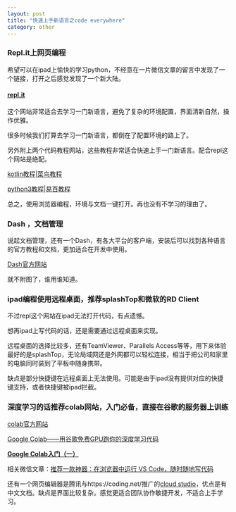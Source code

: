 ```yaml
---
layout: post
title: "快速上手新语言之code everywhere"
category: other
---
```


### Repl.it上网页编程

希望可以在ipad上愉快的学习python，不经意在一片微信文章的留言中发现了一个链接，打开之后感觉发现了一个新大陆。

#### [repl.it](https://repl.it)

这个网站非常适合去学习一门新语言，避免了复杂的环境配置，界面清新自然，操作优雅。

很多时候我们打算去学习一门新语言，都倒在了配置环境的路上了。

另外附上两个代码教程网站，这些教程非常适合快速上手一门新语言。配合repl这个网站是绝配。

[kotlin教程|菜鸟教程](https://www.runoob.com/kotlin/kotlin-tutorial.html)

[python3教程|易百教程](https://www.yiibai.com/python3)

总之，使用浏览器编程，环境与文档一键打开。再也没有不学习的理由了。

### Dash ，文档管理

说起文档管理，还有一个Dash，有各大平台的客户端，安装后可以找到各种语言的官方教程和文档，更加适合在开发中使用。

[Dash官方网站](https://kapeli.com/dash)

就不附图了，谁用谁知道。

### ipad编程使用远程桌面，推荐splashTop和微软的RD Client

不过repl这个网站在ipad无法打开代码，有点遗憾。

想再ipad上写代码的话，还是需要通过远程桌面来实现。

远程桌面的选择比较多，还有TeamViewer、Parallels Access等等，用下来体验最好的是splashTop，无论局域网还是外网都可以轻松连接，相当于把公司和家里的电脑同时装到了平板中随身携带。

缺点是部分快捷键在远程桌面上无法使用。可能是由于ipad没有提供对应的快捷键支持，或者快捷键被ipad拦截。

### 深度学习的话推荐colab网站，入门必备，直接在谷歌的服务器上训练

[colab官方网站](https://colab.research.google.com/notebooks/welcome.ipynb)

[Google Colab——用谷歌免费GPU跑你的深度学习代码](https://www.jianshu.com/p/000d2a9d36a0)

[**Google Colab入门（一）**](https://blog.csdn.net/qq_22762909/article/details/90639294)



相关微信文章：[推荐一款神器：在浏览器中运行 VS Code，随时随地写代码](https://mp.weixin.qq.com/s/9QvcWZ5_GyBsU-FOTaLa6Q)

还有一个网页编辑器是腾讯与https://coding.net/推广的[cloud studio](https://relaxing-dh.cloudstudio.net/dashboard/workspace)，优点是有中文文档。缺点是界面比较复杂。感觉更适合团队协作敏捷开发，不适合上手学习。


